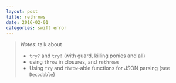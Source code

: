```yaml
---
layout: post
title: rethrows
date: 2016-02-01
categories: swift error
---
```


> _Notes_: talk about
> 
> * `try?` and `try!` (with guard, killing ponies and all)
> * using `throw` in closures, and `rethrows`
> * Using `try` and `throw`-able functions for JSON parsing (see `Decodable`)
